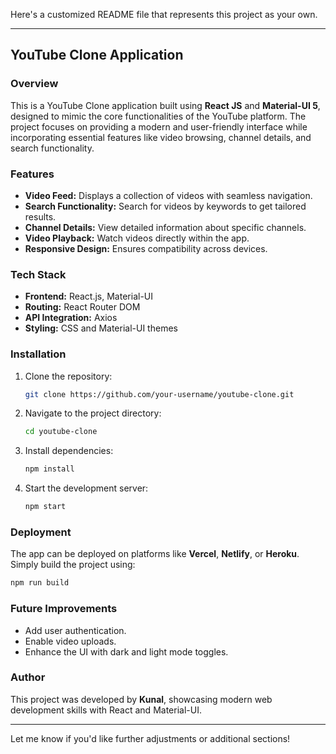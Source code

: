 Here's a customized README file that represents this project as your own.

---

## YouTube Clone Application

### Overview

This is a YouTube Clone application built using **React JS** and **Material-UI 5**, designed to mimic the core functionalities of the YouTube platform. The project focuses on providing a modern and user-friendly interface while incorporating essential features like video browsing, channel details, and search functionality.

### Features

* **Video Feed:** Displays a collection of videos with seamless navigation.
* **Search Functionality:** Search for videos by keywords to get tailored results.
* **Channel Details:** View detailed information about specific channels.
* **Video Playback:** Watch videos directly within the app.
* **Responsive Design:** Ensures compatibility across devices.

### Tech Stack

* **Frontend:** React.js, Material-UI
* **Routing:** React Router DOM
* **API Integration:** Axios
* **Styling:** CSS and Material-UI themes

### Installation

1. Clone the repository:

   ```bash
   git clone https://github.com/your-username/youtube-clone.git
   ```
2. Navigate to the project directory:

   ```bash
   cd youtube-clone
   ```
3. Install dependencies:

   ```bash
   npm install
   ```
4. Start the development server:

   ```bash
   npm start
   ```

### Deployment

The app can be deployed on platforms like **Vercel**, **Netlify**, or **Heroku**. Simply build the project using:

```bash
npm run build
```

### Future Improvements

* Add user authentication.
* Enable video uploads.
* Enhance the UI with dark and light mode toggles.

### Author

This project was developed by **Kunal**, showcasing modern web development skills with React and Material-UI.

---

Let me know if you'd like further adjustments or additional sections!

